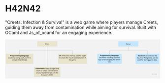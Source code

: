 # H42N42
"Creets: Infection &amp; Survival" is a web game where players manage Creets, guiding them away from contamination while aiming for survival. Built with OCaml and Js_of_ocaml for an engaging experience.

![Architecture](/images/architecture.jpg)
